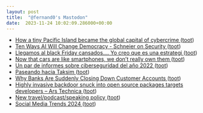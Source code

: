 ```yaml
---
layout: post
title:  "@fernand0's Mastodon"
date:  2023-11-24 10:02:09.286000+00:00
---
```

*  [How a tiny Pacific Island became the global capital of cybercrime ](https://www.technologyreview.com/2023/11/02/1082798/tiny-pacific-island-global-capital-cybercrime) ([toot](https://mastodon.social/@fernand0/111464947992917839))
*  [Ten Ways AI Will Change Democracy - Schneier on Security ](https://www.schneier.com/blog/archives/2023/11/ten-ways-ai-will-change-democracy.htm) ([toot](https://mastodon.social/@fernand0/111464799058167678))
*  [Llegamos al black Friday cansados.... Yo creo que es una estrategi ](https://mastodon.social/@fernand0/111464472784170564) ([toot](https://mastodon.social/@fernand0/111464472784170564))
*  [Now that cars are like smartphones, we don’t really own them ](https://www.washingtonpost.com/technology/2023/11/10/car-right-to-repair) ([toot](https://mastodon.social/@fernand0/111463118314445510))
*  [Un par de informes sobre ciberseguridad del año 2022 ](https://fernand0.github.io//informes-2022) ([toot](https://mastodon.social/@fernand0/111463086224463662))
*  [Paseando hacia Taksim ](https://avecesunafoto.wordpress.com/2023/11/23/paseando-hacia-taksim) ([toot](https://mastodon.social/@fernand0/111461326215508956))
*  [Why Banks Are Suddenly Closing Down Customer Accounts ](https://www.nytimes.com/2023/11/05/business/banks-accounts-close-suddenly.htm) ([toot](https://mastodon.social/@fernand0/111461303225639629))
*  [Highly invasive backdoor snuck into open source packages targets developers – Ars Technica ](https://arstechnica.com/security/2023/11/developers-targeted-with-malware-that-monitors-their-every-move) ([toot](https://mastodon.social/@fernand0/111460953653091952))
*  [New travel/podcast/speaking policy ](https://scottaaronson.blog/?p=762) ([toot](https://mastodon.social/@fernand0/111460823625572150))
*  [Social Media Trends 2024 ](https://www.hootsuite.com/research/social-trend) ([toot](https://mastodon.social/@fernand0/111460609498756797))
